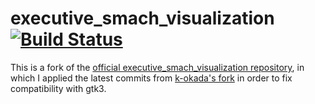 executive_smach_visualization [![Build Status](https://travis-ci.org/ros-visualization/executive_smach_visualization.svg?branch=indigo-devel)](https://travis-ci.org/ros-visualization/executive_smach_visualization)
=====================================================================================================================================================================================================================

This is a fork of the [official executive\_smach\_visualization repository](https://github.com/ros-visualization/executive_smach_visualization), in which I applied the latest commits from [k-okada's fork](https://github.com/k-okada/executive_smach_visualization) in order to fix compatibility with gtk3. 
